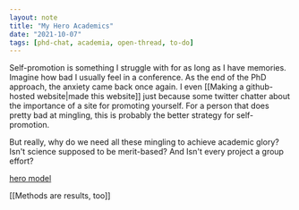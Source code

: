 ```yaml
---
layout: note
title: "My Hero Academics"
date: "2021-10-07"
tags: [phd-chat, academia, open-thread, to-do]
---
```


Self-promotion is something I struggle with for as long as I have memories.  Imagine how bad I usually feel in a conference.  As the end of the PhD approach, the anxiety came back once again.  I even [[Making a github-hosted website\|made this website]] just because some twitter chatter about the importance of a site for promoting yourself.  For a person that does pretty bad at mingling, this is probably the better strategy for self-promotion.

But really, why do we need all these mingling to achieve academic glory? Isn't science supposed to be merit-based? And Isn't every project a group effort?

[hero model](https://issues.org/say-goodbye-hero-model-science-elkins-tanton-kavli/)

[[Methods are results, too]] 